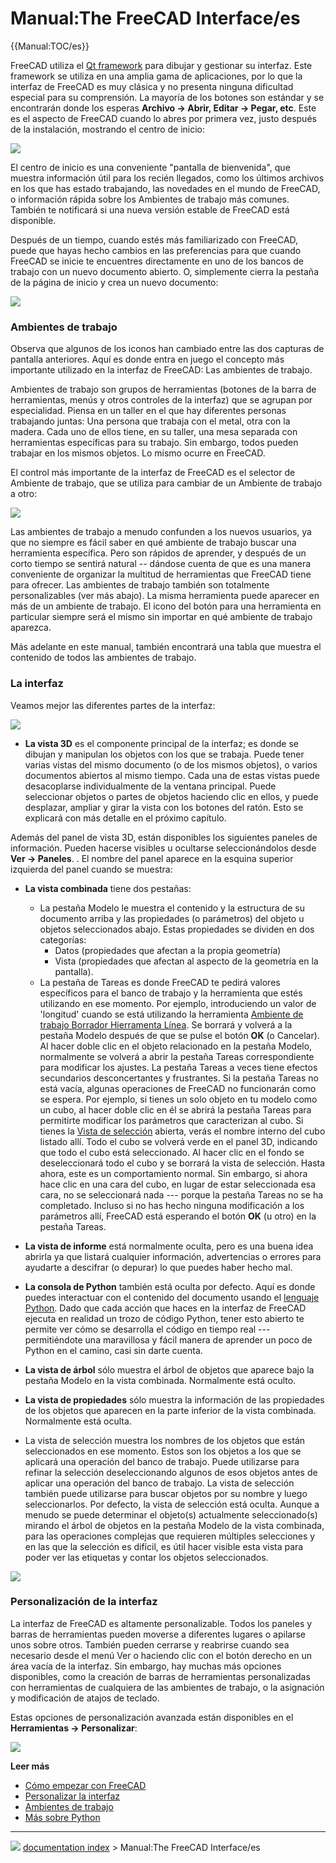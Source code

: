 # Manual:The FreeCAD Interface/es
<div class="mw-translate-fuzzy">





</div>


{{Manual:TOC/es}}

FreeCAD utiliza el [Qt framework](https://en.wikipedia.org/wiki/Qt_(software)) para dibujar y gestionar su interfaz. Este framework se utiliza en una amplia gama de aplicaciones, por lo que la interfaz de FreeCAD es muy clásica y no presenta ninguna dificultad especial para su comprensión. La mayoría de los botones son estándar y se encontrarán donde los esperas **Archivo → Abrir, Editar → Pegar, etc**. Este es el aspecto de FreeCAD cuando lo abres por primera vez, justo después de la instalación, mostrando el centro de inicio:

![](images/FreeCAD-v0-18-FirstStart.png )

El centro de inicio es una conveniente \"pantalla de bienvenida\", que muestra información útil para los recién llegados, como los últimos archivos en los que has estado trabajando, las novedades en el mundo de FreeCAD, o información rápida sobre los Ambientes de trabajo más comunes. También te notificará si una nueva versión estable de FreeCAD está disponible.

Después de un tiempo, cuando estés más familiarizado con FreeCAD, puede que hayas hecho cambios en las preferencias para que cuando FreeCAD se inicie te encuentres directamente en uno de los bancos de trabajo con un nuevo documento abierto. O, simplemente cierra la pestaña de la página de inicio y crea un nuevo documento:

![](images/FreeCAD-v0-18-NewProject.png )

### Ambientes de trabajo 

Observa que algunos de los iconos han cambiado entre las dos capturas de pantalla anteriores. Aquí es donde entra en juego el concepto más importante utilizado en la interfaz de FreeCAD: Las ambientes de trabajo.

Ambientes de trabajo son grupos de herramientas (botones de la barra de herramientas, menús y otros controles de la interfaz) que se agrupan por especialidad. Piensa en un taller en el que hay diferentes personas trabajando juntas: Una persona que trabaja con el metal, otra con la madera. Cada uno de ellos tiene, en su taller, una mesa separada con herramientas específicas para su trabajo. Sin embargo, todos pueden trabajar en los mismos objetos. Lo mismo ocurre en FreeCAD.

El control más importante de la interfaz de FreeCAD es el selector de Ambiente de trabajo, que se utiliza para cambiar de un Ambiente de trabajo a otro:

![](images/FreeCAD-v0-18-WorkbenchMenu.png )

Las ambientes de trabajo a menudo confunden a los nuevos usuarios, ya que no siempre es fácil saber en qué ambiente de trabajo buscar una herramienta específica. Pero son rápidos de aprender, y después de un corto tiempo se sentirá natural \-- dándose cuenta de que es una manera conveniente de organizar la multitud de herramientas que FreeCAD tiene para ofrecer. Las ambientes de trabajo también son totalmente personalizables (ver más abajo). La misma herramienta puede aparecer en más de un ambiente de trabajo. El icono del botón para una herramienta en particular siempre será el mismo sin importar en qué ambiente de trabajo aparezca.

Más adelante en este manual, también encontrará una tabla que muestra el contenido de todos las ambientes de trabajo.

### La interfaz 

Veamos mejor las diferentes partes de la interfaz:

![](images/FreeCAD-v0-18-Cube.png )

-   **La vista 3D** es el componente principal de la interfaz; es donde se dibujan y manipulan los objetos con los que se trabaja. Puede tener varias vistas del mismo documento (o de los mismos objetos), o varios documentos abiertos al mismo tiempo. Cada una de estas vistas puede desacoplarse individualmente de la ventana principal. Puede seleccionar objetos o partes de objetos haciendo clic en ellos, y puede desplazar, ampliar y girar la vista con los botones del ratón. Esto se explicará con más detalle en el próximo capítulo.

Además del panel de vista 3D, están disponibles los siguientes paneles de información. Pueden hacerse visibles u ocultarse seleccionándolos desde **Ver → Paneles**. . El nombre del panel aparece en la esquina superior izquierda del panel cuando se muestra:

-   **La vista combinada** tiene dos pestañas:
    -   La pestaña Modelo le muestra el contenido y la estructura de su documento arriba y las propiedades (o parámetros) del objeto u objetos seleccionados abajo. Estas propiedades se dividen en dos categorías:
        -   Datos (propiedades que afectan a la propia geometría)
        -   Vista (propiedades que afectan al aspecto de la geometría en la pantalla).
    -   La pestaña de Tareas es donde FreeCAD te pedirá valores específicos para el banco de trabajo y la herramienta que estés utilizando en ese momento. Por ejemplo, introduciendo un valor de \'longitud\' cuando se está utilizando la herramienta [Ambiente de trabajo Borrador Hierramenta Línea](Draft_Line/es.md). Se borrará y volverá a la pestaña Modelo después de que se pulse el botón **OK** (o Cancelar). Al hacer doble clic en el objeto relacionado en la pestaña Modelo, normalmente se volverá a abrir la pestaña Tareas correspondiente para modificar los ajustes.
        La pestaña Tareas a veces tiene efectos secundarios desconcertantes y frustrantes. Si la pestaña Tareas no está vacía, algunas operaciones de FreeCAD no funcionarán como se espera. Por ejemplo, si tienes un solo objeto en tu modelo como un cubo, al hacer doble clic en él se abrirá la pestaña Tareas para permitirte modificar los parámetros que caracterizan al cubo. Si tienes la [Vista de selección](#Vista_de_selección.md) abierta, verás el nombre interno del cubo listado allí. Todo el cubo se volverá verde en el panel 3D, indicando que todo el cubo está seleccionado. Al hacer clic en el fondo se deseleccionará todo el cubo y se borrará la vista de selección. Hasta ahora, este es un comportamiento normal. Sin embargo, si ahora hace clic en una cara del cubo, en lugar de estar seleccionada esa cara, no se seleccionará nada --- porque la pestaña Tareas no se ha completado. Incluso si no has hecho ninguna modificación a los parámetros allí, FreeCAD está esperando el botón **OK** (u otro) en la pestaña Tareas.

-   **La vista de informe** está normalmente oculta, pero es una buena idea abrirla ya que listará cualquier información, advertencias o errores para ayudarte a descifrar (o depurar) lo que puedes haber hecho mal.
-   **La consola de Python** también está oculta por defecto. Aquí es donde puedes interactuar con el contenido del documento usando el [lenguaje Python](https://en.wikipedia.org/wiki/Python_%28programming_language%29). Dado que cada acción que haces en la interfaz de FreeCAD ejecuta en realidad un trozo de código Python, tener esto abierto te permite ver cómo se desarrolla el código en tiempo real --- permitiéndote una maravillosa y fácil manera de aprender un poco de Python en el camino, casi sin darte cuenta.
-   **La vista de árbol** sólo muestra el árbol de objetos que aparece bajo la pestaña Modelo en la vista combinada. Normalmente está oculto.
-   **La vista de propiedades** sólo muestra la información de las propiedades de los objetos que aparecen en la parte inferior de la vista combinada. Normalmente está oculta.
-   La vista de selección muestra los nombres de los objetos que están seleccionados en ese momento. Estos son los objetos a los que se aplicará una operación del banco de trabajo. Puede utilizarse para refinar la selección deseleccionando algunos de esos objetos antes de aplicar una operación del banco de trabajo. La vista de selección también puede utilizarse para buscar objetos por su nombre y luego seleccionarlos. Por defecto, la vista de selección está oculta. Aunque a menudo se puede determinar el objeto(s) actualmente seleccionado(s) mirando el árbol de objetos en la pestaña Modelo de la vista combinada, para las operaciones complejas que requieren múltiples selecciones y en las que la selección es difícil, es útil hacer visible esta vista para poder ver las etiquetas y contar los objetos seleccionados.

![](images/FreeCAD-v0-18-ExtrudeTask.png )

### Personalización de la interfaz 

La interfaz de FreeCAD es altamente personalizable. Todos los paneles y barras de herramientas pueden moverse a diferentes lugares o apilarse unos sobre otros. También pueden cerrarse y reabrirse cuando sea necesario desde el menú Ver o haciendo clic con el botón derecho en un área vacía de la interfaz. Sin embargo, hay muchas más opciones disponibles, como la creación de barras de herramientas personalizadas con herramientas de cualquiera de las ambientes de trabajo, o la asignación y modificación de atajos de teclado.

Estas opciones de personalización avanzada están disponibles en el **Herramientas → Personalizar**:

![](images/FreeCAD-v0-18-CustomizeInterface.png )

**Leer más**

-   [Cómo empezar con FreeCAD](Getting_started/es.md)
-   [Personalizar la interfaz](Interface_Customization/es.md)
-   [Ambientes de trabajo](Workbenches/es.md)
-   [Más sobre Python](https://www.python.org)


<div class="mw-translate-fuzzy">





</div>



---
![](images/Button_right.svg) [documentation index](../README.md) > Manual:The FreeCAD Interface/es
